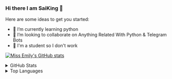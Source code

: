 ### Hi there I am SaiKing 👋


Here are some ideas to get you started:

- 🌱 I’m currently learning python
- 💞️ I’m looking to collaborate on Anything Related With Python & Telegram Bots
- 🔭 I'm a student so I don't work

[![Miss Emily's GitHub stats](https://github-readme-stats.vercel.app/api?username=CreatorXDev&theme=aura&count_private=true&show_icons=true&cache_seconds=900)](https://github.com/CreatorXDev/github-readme-stats)

<details>
  <summary>GitHub Stats</summary>
  <br/>
<p align="left"> <a href="https://github.com/CreatorXDev"><img src="https://github-profile-trophy.vercel.app/?username=CreatorXDev" alt="CreatorXDev" /></a> </p>

</details>
<details>
    <summary>Top Languages</summary>
    <br/>
  
[![Top Langs](https://github-readme-stats.vercel.app/api/top-langs/?username=CreatorXDev)](https://github.com/CreatorXDev)

<details>
  <summary>Where To Find Me</summary>
  <br/>

<p align="left"><a href="https://t.me/sai0909"> <img src="https://img.shields.io/badge/Telegram-2CA5E0?style=for-the-badge&logo=telegram&logoColor=white"</a> </p>
<p align="left"><a href="https://github.com/CreatorXDev"> <img src="https://img.shields.io/badge/-Github-181717?style=for-the-badge&logo=Github&logoColor=white" </a></p>  
</details>
